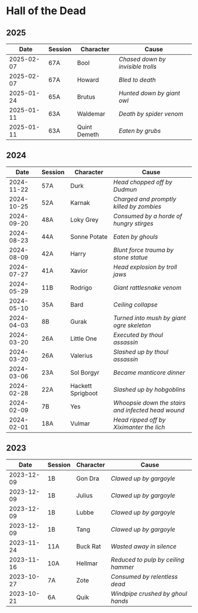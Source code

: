 # Hall of the Dead

## 2025

| Date | Session | Character | Cause |
|------|---------|-----------|-------|
| 2025-02-07 | 67A | Bool | *Chased down by invisible trolls*
| 2025-02-07 | 67A | Howard | *Bled to death*
| 2025-01-24 | 65A | Brutus | *Hunted down by giant owl*
| 2025-01-11 | 63A | Waldemar | *Death by spider venom*
| 2025-01-11 | 63A | Quint Demeth | *Eaten by grubs*

## 2024

| Date | Session | Character | Cause |
|------|---------|-----------|-------|
| 2024-11-22 | 57A | Durk | *Head chopped off by Dudmun*
| 2024-10-25 | 52A | Karnak | *Charged and promptly killed by zombies*
| 2024-09-20 | 48A | Loky Grey | *Consumed by a horde of hungry stirges*
| 2024-08-23 | 44A | Sonne Potate | *Eaten by ghouls*
| 2024-08-09 | 42A | Harry | *Blunt force trauma by stone statue*  
| 2024-07-27 | 41A | Xavior | *Head explosion by troll jaws*
| 2024-05-29 | 11B | Rodrigo | *Giant rattlesnake venom*
| 2024-05-10 | 35A | Bard | *Ceiling collapse*
| 2024-04-03 | 8B | Gurak | *Turned into mush by giant ogre skeleton*
| 2024-03-20 | 26A | Little One | *Executed by thoul assassin*
| 2024-03-20 | 26A | Valerius | *Slashed up by thoul assassin*
| 2024-03-06 | 23A | Sol Borgyr | *Became manticore dinner*
| 2024-02-28 | 22A | Hackett Sprigboot | *Slashed up by hobgoblins*
| 2024-02-09 | 7B | Yes | *Whoopsie down the stairs and infected head wound*
| 2024-02-01 | 18A | Vulmar | *Head ripped off by Xiximanter the lich*

## 2023

| Date | Session | Character | Cause |
|------|---------|-----------|-------|
| 2023-12-09 | 1B | Gon Dra | *Clawed up by gargoyle*
| 2023-12-09 | 1B | Julius | *Clawed up by gargoyle*
| 2023-12-09 | 1B | Lubbe | *Clawed up by gargoyle*
| 2023-12-09 | 1B | Tang | *Clawed up by gargoyle*
| 2023-11-24 | 11A | Buck Rat | *Wasted away in silence*
| 2023-11-16 | 10A | Hellmar | *Reduced to pulp by ceiling hammer*
| 2023-10-27 | 7A | Zote | *Consumed by relentless dead*
| 2023-10-21 | 6A | Quik | *Windpipe crushed by ghoul hands*









